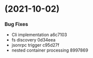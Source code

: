 #  (2021-10-02)


### Bug Fixes

* Cli implementation a6c7103
* fs discovery 0d34eea
* jsonrpc trigger c95d27f
* nested container processing 8997869



